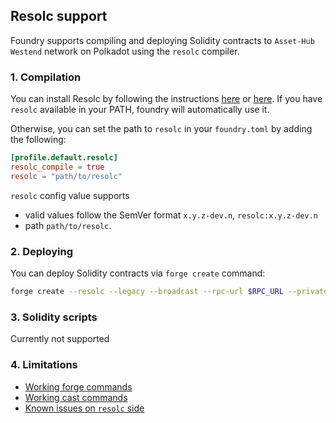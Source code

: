 ## Resolc support

Foundry supports compiling and deploying Solidity contracts to `Asset-Hub Westend` network on Polkadot using the `resolc` compiler.

### 1. Compilation

You can install Resolc by following the instructions [here](https://contracts.polkadot.io/revive_compiler/installation) or [here](https://github.com/paritytech/rvm-rs). If you have `resolc` available in your PATH, foundry will automatically use it.

Otherwise, you can set the path to `resolc` in your `foundry.toml` by adding the following:
```toml
[profile.default.resolc]
resolc_compile = true
resolc = "path/to/resolc"
```

`resolc` config value supports 
  - valid values follow the SemVer format `x.y.z-dev.n`, `resolc:x.y.z-dev.n`
  - path `path/to/resolc`.

### 2. Deploying

You can deploy Solidity contracts via `forge create` command:
```bash
forge create --resolc --legacy --broadcast --rpc-url $RPC_URL --private-key $PRIVATE_KEY  <path to the contract> --constructor-args '1' 
```

### 3. Solidity scripts

Currently not supported 

### 4. Limitations

- [Working forge commands](https://github.com/paritytech/foundry-polkadot/issues/54#issuecomment-2695723499)
- [Working cast commands](https://github.com/paritytech/foundry-polkadot/issues/57#issuecomment-2699458251) 
- [Known issues on `resolc` side](https://contracts.polkadot.io/known_issues/)
